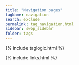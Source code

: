 ```yaml
---
title: "Navigation pages"
tagName: navigation
search: exclude
permalink: tag_navigation.html
sidebar: swbp_sidebar
folder: tags
---
```

{% include taglogic.html %}

{% include links.html %}
